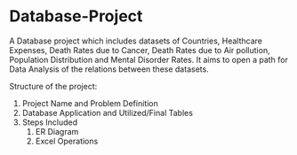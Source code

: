 # Database-Project
A Database project which includes datasets of Countries, Healthcare Expenses, Death Rates due to Cancer, Death Rates due to Air pollution, Population Distribution and Mental Disorder Rates. 
It aims to open a path for Data Analysis of the relations between these datasets.


Structure of the project:	

1. Project Name and Problem Definition
2. Database Application and Utilized/Final Tables
3. Steps Included
    1. ER Diagram
    2. Excel Operations

